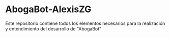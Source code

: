 # AbogaBot-AlexisZG
Este repositorio contiene todos los elementos necesarios para la realización y entendimiento del desarrollo de "AbogaBot"
